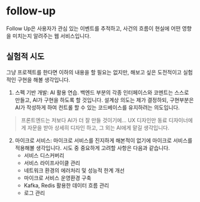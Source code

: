 # follow-up
Follow Up은 사용자가 관심 있는 이벤트를 추적하고, 사건의 흐름이 현실에 어떤 영향을 미치는지 알려주는 웹 서비스입니다.

## 실험적 시도

그냥 프로젝트를 한다면 이하의 내용을 할 필요는 없지만, 해보고 싶은 도전적이고 실험적인 구현을 해볼 생각입니다.

1. 스펙 기반 개발: AI 활용 연습. 백엔드 부분의 각종 인터페이스와 코멘트는 스스로 만들고, AI가 구현을 하도록 할 것입니다. 설계상 의도는 제가 결정하되, 구현부분은 AI가 작성하게 하여 컨트롤 할 수 있는 코드베이스를 유지하려는 의도입니다.

> 프론트엔드는 저보다 AI가 더 잘 만들 것이기에... UX 디자인만 동료 디자이너에게 자문을 받아 상세히 디자인 하고, 그 외는 AI에게 맡길 생각입니다.

2. 마이크로 서비스: 마이크로 서비스를 진지하게 해본적이 없기에 마이크로 서비스를 적용해볼 생각입니다. 시도 중 중요하게 고려할 사항은 다음과 같습니다.
    * 서비스 디스커버리
    * 서비스 라이프사이클 관리
    * 네트워크 환경의 에러처리 및 성능적 한계 개선
    * 마이크로 서비스 운영환경 구축
    * Kafka, Redis 활용한 데이터 흐름 관리
    * 로그 관리

